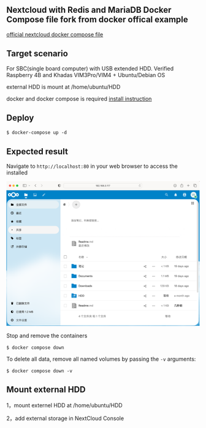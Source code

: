 ## Nextcloud with Redis and MariaDB Docker Compose file fork from docker offical example

[official nextcloud docker compose file](https://github.com/docker/awesome-compose/tree/master/nextcloud-redis-mariadb)

## Target scenario

For SBC(single board computer) with USB extended HDD. Verified Raspberry 4B and Khadas VIM3Pro/VIM4 + Ubuntu/Debian OS

external HDD is mount at /home/ubuntu/HDD

docker and docker compose is required [install instruction](https://docs.docker.com/engine/install/ubuntu/)

## Deploy

```
$ docker-compose up -d
```

## Expected result

Navigate to `http://localhost:80` in your web browser to access the installed

![nextcloudhomepage](./preview.png)


Stop and remove the containers

```
$ docker compose down
```

To delete all data, remove all named volumes by passing the `-v` arguments:

```
$ docker compose down -v
```

## Mount external HDD

1，mount externel HDD at /home/ubuntu/HDD

2，add external storage in NextCloud Console
